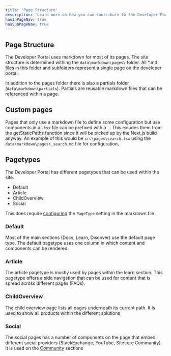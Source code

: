```yaml
---
title: 'Page Structure'
description: 'Learn more on how you can contribute to the Developer Portal'
hasInPageNav: true
hasSubPageNav: true
---
```


## Page Structure

The Developer Portal uses markdown for most of its pages. The site structure is determined withing the `data\markdown\pages\` folder. All \*.md files in this folder and subfolders represent a single page on the developer portal.

In addition to the pages folder there is also a partials folder (`data\markdown\partials`). Partials are reusable markdown files that can be referenced within a page.

## Custom pages

Pages that only use a markdown file to define some configuration but use components in a `.tsx` file can be prefixed with a `_`. This exludes them from the getStaticPaths function since it will be picked up by the Next.js build anyway.
An example of this would be `src\pages\search.tsx` using the `data\markdown\pages\_search.md` file for configuration.

## Pagetypes

The Developer Portal has different pagetypes that can be used within the site.

- Default
- Article
- ChildOverview
- Social

This does require [configuring](/contribute/configuration#core) the `PageType` setting in the markdown file.

### Default

Most of the main sections (Docs, Learn, Discover) use the default page type. The default pagetype uses one column in which content and components can be rendered.

### Article

The article pagetype is mostly used by pages within the learn section. This pagetype offers a side navigation that can be used for content that is spread across different pages (FAQs).

### ChildOverview

The child overview page lists all pages underneath its current path. It is used to show all products within the different solutions

### Social

The social pages has a number of components on the page that embed different social providers (StackExchange, YouTube, Sitecore Community). It is used on the [Community](/community) sections
